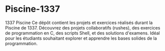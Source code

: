 # Piscine-1337
1337 Piscine  Ce dépôt contient les projets et exercices réalisés durant la Piscine de 1337. Découvrez des projets collaboratifs (rushes), des exercices de programmation en C, des scripts Shell, et des solutions d'examens. Idéal pour les étudiants souhaitant explorer et apprendre les bases solides de la programmation.
